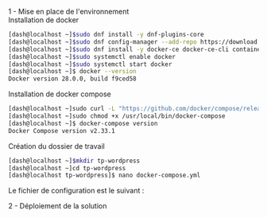 1 - Mise en place de l'environnement  
Installation de docker  

```bash
[dash@localhost ~]$sudo dnf install -y dnf-plugins-core
[dash@localhost ~]$sudo dnf config-manager --add-repo https://download.docker.com/linux/centos/docker-ce.repo
[dash@localhost ~]$sudo dnf install -y docker-ce docker-ce-cli containerd.io
[dash@localhost ~]$sudo systemctl enable docker
[dash@localhost ~]$sudo systemctl start docker
[dash@localhost ~]$ docker --version
Docker version 28.0.0, build f9ced58

```

Installation de docker compose  

```bash
[dash@localhost ~]sudo curl -L "https://github.com/docker/compose/releases/latest/download/docker-compose-$(uname -s)-$(uname -m)" -o /usr/local/bin/docker-compose
[dash@localhost ~]sudo chmod +x /usr/local/bin/docker-compose
[dash@localhost ~]$ docker-compose version
Docker Compose version v2.33.1

```

Création du dossier de travail

```bash
[dash@localhost ~]$mkdir tp-wordpress
[dash@localhost ~]cd tp-wordpress
[dash@localhost tp-wordpress]$ nano docker-compose.yml
```
Le fichier de configuration est le suivant : 

2 - Déploiement de la solution

